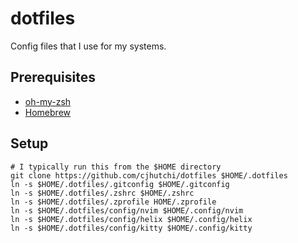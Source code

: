 # dotfiles

Config files that I use for my systems.

## Prerequisites

- [oh-my-zsh](https://ohmyz.sh)
- [Homebrew](https://brew.sh)

## Setup

```shell
# I typically run this from the $HOME directory
git clone https://github.com/cjhutchi/dotfiles $HOME/.dotfiles
ln -s $HOME/.dotfiles/.gitconfig $HOME/.gitconfig
ln -s $HOME/.dotfiles/.zshrc $HOME/.zshrc
ln -s $HOME/.dotfiles/.zprofile HOME/.zprofile
ln -s $HOME/.dotfiles/config/nvim $HOME/.config/nvim
ln -s $HOME/.dotfiles/config/helix $HOME/.config/helix
ln -s $HOME/.dotfiles/config/kitty $HOME/.config/kitty
```
